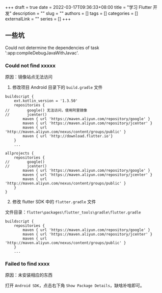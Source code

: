 +++ 
draft = true
date = 2022-03-17T09:36:33+08:00
title = "学习 Flutter 开发"
description = ""
slug = ""
authors = []
tags = []
categories = []
externalLink = ""
series = []
+++

## 一些坑

Could not determine the dependencies of task ':app:compileDebugJavaWithJavac'.

### Could not find xxxxx

原因：镜像站点无法访问

1. 修改项目 Android 目录下的 `build.gradle` 文件

```
buildscript {
    ext.kotlin_version = '1.3.50'
    repositories {
//        google() 无法访问，使用阿里镜像
//        jcenter()
        maven { url 'https://maven.aliyun.com/repository/google' }
        maven { url 'https://maven.aliyun.com/repository/jcenter' }
        maven { url 'http://maven.aliyun.com/nexus/content/groups/public' }
        maven { url 'http://download.flutter.io'}
    }
    ...
```

```
allprojects {
    repositories {
//        google()
//        jcenter()
        maven { url 'https://maven.aliyun.com/repository/google' }
        maven { url 'https://maven.aliyun.com/repository/jcenter' }
        maven { url 'http://maven.aliyun.com/nexus/content/groups/public' }
    }
}
```

2. 修改 flutter SDK 中的 `flutter.gradle` 文件

文件目录：`flutter\packages\flutter_tools\gradle\flutter.gradle`

```
buildscript {
    repositories {
        maven { url 'https://maven.aliyun.com/repository/google' }
        maven { url 'https://maven.aliyun.com/repository/jcenter' }
        maven { url 'http://maven.aliyun.com/nexus/content/groups/public' }
    }
    ...
```

### Failed to find xxxx

原因：未安装相应的东西

打开 `Android SDK`，点击右下角 `Show Package Details`，缺啥补啥即可。